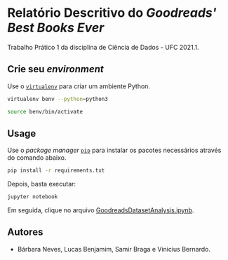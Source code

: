 # Relatório Descritivo do *Goodreads' Best Books Ever*

Trabalho Prático 1 da disciplina de Ciência de Dados - UFC 2021.1. 

## Crie seu *environment*

Use o [`virtualenv`](https://virtualenv.pypa.io/en/latest/) para criar um ambiente Python.

```bash
virtualenv benv --python=python3

source benv/bin/activate
```

## Usage

Use o *package manager* [`pip`](https://pip.pypa.io/en/stable/) para instalar os pacotes necessários através do comando abaixo.

```bash
pip install -r requirements.txt
```

Depois, basta executar: 

```bash
jupyter notebook
```
Em seguida, clique no arquivo [GoodreadsDatasetAnalysis.ipynb](https://github.com/samirbraga/GoodreadsDatasetAnalysis/blob/main/GoodreadsDatasetAnalysis.ipynb).

## Autores

- Bárbara Neves, Lucas Benjamim, Samir Braga e Vinicius Bernardo.
